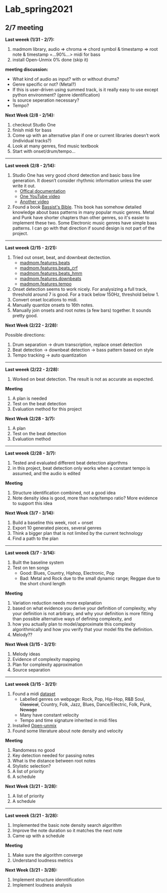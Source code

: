 # Lab_spring2021

2/7 meeting
---------------
**Last weeek (1/31 - 2/7):**
1. madmom library, audio => chroma => chord symbol & timestamp => root note & timestamp =...90%...> midi for bass
2. install Open-Unmix 0% done (skip it)

**meeting discussion:**
- What kind of audio as input? with or without drums?
- Genre specific or not? (Metal?)
- If this is user-driven using summed track, is it really easy to use except python environment? (genre identification)
- Is source seperation necessary?
- Tempo?


**Next Week (2/8 - 2/14):**
1. checkout Studio One
2. finish midi for bass
3. Come up with an alternative plan if one or current libraries doesn’t work (individual tracks?)
4. Look at many genres, find music textbook
5. Start with onset/drum/tempo...

--------------
**Last weeek (2/8 - 2/14):**
1. Studio One has very good chord detection and basic bass line generation. It doesn’t consider rhythmic information unless the user write it out.
    * [Offical documentation](https://s1manual.presonus.com/Content/Arranging_Topics/Chord%20Track.html)
    * [One YouTube video](https://www.youtube.com/watch?v=flrFapH7RnY)
    * [Another video](https://www.youtube.com/watch?v=A_3CMsyfWqo)
2. Found a book [Bassist's Bible](http://www.bassistsbible.com/). This book has somehow detailed knowledge about bass patterns in many popular music genres. Metal and Punk have shorter chapters than other genres, so it's easier to implement these two. Some Electronic music genres have simple bass patterns. I can go with that direction if sound design is not part of the project.


--------------
**Last weeek (2/15 - 2/21):**
1. Tried out onset, beat, and downbeat dectection.
    * [madmom.features.beats](https://madmom.readthedocs.io/en/latest/modules/features/beats.html)
    * [madmom.features.beats_crf](https://madmom.readthedocs.io/en/latest/modules/features/beats_crf.html)
    * [madmom.features.beats_hmm](https://madmom.readthedocs.io/en/latest/modules/features/beats_hmm.html)
    * [madmom.features.downbeats](https://madmom.readthedocs.io/en/latest/modules/features/downbeats.html)
    * [madmom.features.tempo](https://madmom.readthedocs.io/en/latest/modules/features/tempo.html)
2. Onset detection seems to work nicely. For analysizing a full track, threshold around 7 is good. For a track below 150Hz, threshold below 1.
3. Convert onset locations to midi.
4. Manually quantize onsets to 16th notes.
5. Manually join onsets and root notes (a few bars) together. It sounds pretty good.


**Next Week (2/22 - 2/28):**

Possible directions:
1. Drum separation -> drum transcription, replace onset detection
2. Beat detection -> downbeat detection -> bass pattern based on style
3. Tempo tracking -> auto quantization

--------------
**Last weeek (2/22 - 2/28):**
1. Worked on beat detection. The result is not as accurate as expected.

**Meeting**
1. A plan is needed
2. Test on the beat detection
3. Evaluation method for this project


**Next Week (2/28 - 3/7):**

1. A plan
2. Test on the beat detection
3. Evaluation method


--------------
**Last weeek (2/28 - 3/7):**
1. Tested and evaluated different beat detection algorthms
2. in this project, beat detection only works when a constant tempo is assumed, and the audio is edited

**Meeting**
1. Structure identification combined, not a good idea
2. Note density idea is good, more than note/tempo ratio? More evidence to support this idea


**Next Week (3/7 - 3/14):**
1. Build a baseline this week, root + onset
2. Export 10 generated pieces, several genres
3. Think a bigger plan that is not limited by the current technology
4. Find a path to the plan


--------------
**Last weeek (3/7 - 3/14):**
1. Built the baseline system
2. Test on ten songs
    * Good: Blues, Country, Hiphop, Electronic, Pop
    * Bad: Metal and Rock due to the small dynamic range; Reggae due to the short chord length

**Meeting**
1. Variation reduction needs more explanation
2. based on what evidence you derive your definition of complexity, why your definition is not arbitrary, and why your definition is more fitting than possible alternative ways of defining complexity, and
3. how you actually plan to model/approximate this complexity algorithmically and how you verify that your model fits the definition.
4. Melody??


**Next Week (3/15 - 3/21):**
1. Melody ideas
2. Evidence of complexity mapping
3. Plan for complexity approximation
4. Source separation


--------------
**Last weeek (3/15 - 3/21):**
1. Found a midi [dataset](freemidi.org)
    * Labelled genres on webpage: Rock, Pop, Hip-Hop, R&B Soul, ~~Classical~~, Country, Folk, Jazz, Blues, Dance/Electric, Folk, Punk, ~~Newage~~
    * Many have constant velocity
    * Tempo and time signature inherited in midi files
2. Installed [Open-unmix](https://sigsep.github.io/open-unmix/#using-the-pytorch-version)
3. Found some literature about note density and velocity


**Meeting**
1. Randomess no good
2. Key detection needed for passing notes
3. What is the distance between root notes
4. Stylistic selection?
5. A list of priority
6. A schedule


**Next Week (3/21 - 3/28):**
1. A list of priority
2. A schedule


--------------
**Last weeek (3/21 - 3/28):**
1. Implemented the basic note density search algorithm
2. Improve the note duration so it matches the next note
3. Came up with a schedule

**Meeting**
1. Make sure the algorithm converge
2. Understand loudness metrics


**Next Week (3/21 - 3/28):**
1. Implement structure idenntification
2. Implement loudness analysis
